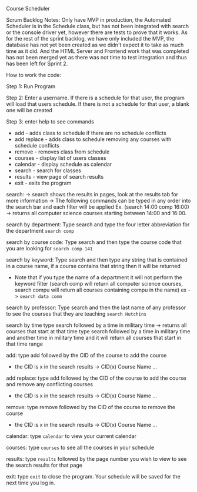 Course Scheduler

Scrum Backlog Notes:
Only have MVP in production, the Automated Scheduler is in the Schedule class, but has not been integrated with search or the console driver yet, however there are tests to prove that it works. As for the rest of the sprint backlog, we have only included the MVP, the database has not yet been created as we didn't expect it to take as much time as it did. And the HTML Server and Frontend work that was completed has not been merged yet as there was not time to test integration and thus has been left for Sprint 2. 

How to work the code:

Step 1:
Run Program

Step 2:
Enter a username.
If there is a schedule for that user, the program will load that users schedule.
If there is not a schedule for that user, a blank one will be created

Step 3:
enter help to see commands
*   add <id> - adds class to schedule if there are no schedule conflicts
*   add <id> replace - adds class to schedule removing any courses with schedule conflicts
*   remove <id> - removes class from schedule
*   courses - display list of users classes
*   calendar - display schedule as calendar
*   search - search for classes
*   results <page> - view page of search results
*   exit - exits the program

search: 
-> search shows the results in pages, look at the results tab for more information
-> The following commands can be typed in any order into the search bar and each filter will be applied 
Ex. (search 14:00 comp 16:00) -> returns all computer science courses starting between 14:00 and 16:00.


search by department:
Type search and type the four letter abbreviation for the department
`search comp`

search by course code:
Type search and then type the course code that you are looking for 
`search comp 141`

search by keyword:
Type search and then type any string that is contained in a course name, if a course contains that string then it will be returned
* Note that if you type the name of a department it will not perform the keyword filter
(search comp will return all computer science courses, search compu will return all courses containing compu in the name)
ex -> `search data comm`

search by professor:
Type search and then the last name of any professor to see the courses that they are teaching
`search Hutchins`

search by time
type search followed by a time in military time -> returns all courses that start at that time
type search followed by a time in military time and another time in military time and it will return all courses that start in that time range


add:
type add followed by the CID of the course to add the course
* the CID is x in the search results -> CID(x) Course Name ...

add replace:
type add followed by the CID of the course to add the course and remove any conflicting courses
* the CID is x in the search results -> CID(x) Course Name ...

remove:
type remove followed by the CID of the course to remove the course
* the CID is x in the search results -> CID(x) Course Name ...

calendar:
type `calendar` to view your current calendar

courses:
type `courses` to see all the courses in your schedule

results:
type `results` followed by the page number you wish to view to see the search results for that page

exit:
type `exit` to close the program. Your schedule will be saved for the next time you log in.

